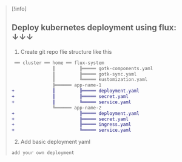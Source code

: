 > [!info]  
> ## Deploy kubernetes deployment using flux: ↓↓↓
> 
> 1. Create git repo flie structure like this 
> ```diff
>  ══ cluster ══ home ══ flux-system
>                ║         ╠═════ gotk-components.yaml
>                ║         ╠═════ gotk-sync.yaml
>                ║         ╚═════ kustomization.yaml
>                ╠══════ app-name-1
> +              ║         ╠═════ deployment.yaml
> +              ║         ╠═════ secret.yaml
> +              ║         ╚═════ service.yaml
>                ╚══════ app-name-2
> +                        ╠═════ deployment.yaml
> +                        ╠═════ secret.yaml
> +                        ╠═════ ingress.yaml
> +                        ╚═════ service.yaml
> ```
> 
> 2. Add basic deployment yaml
> ```
> add your own deployment
> ```